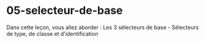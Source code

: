 # 05-selecteur-de-base
 Dans cette leçon, vous allez aborder : Les 3 sélecteurs de base - Sélecteurs de type, de classe et d'identification
